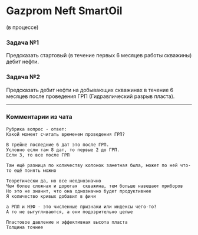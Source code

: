 # Gazprom Neft SmartOil

(в процессе)

### Задача №1
Предсказать стартовый (в течение первых 6 месяцев работы скважины) дебит нефти. 

### Задача №2
Предсказать дебит нефти на добывающих скважинах в течение 6 месяцев после проведения ГРП (Гидравлический разрыв пласта).

***

### Комментарии из чата

```
Рубрика вопрос - ответ:
Какой момент считать временем проведения ГРП?

В трейне последние 6 дат это после ГРП. 
Условно если там 8 дат, то первые 2 до ГРП. 
Если 3, то все после ГРП
```

```
Там ещё разница по количеству колонок заметная была, может по ней что-то ещё понять можно

Теоретически да, но все неоднозначно
Чем более сложная и дорогая  скважина, тем больше навешают приборов
Но это не значит, что она однозначно будет продуктивнее
Я количество кривых добавил в фичи
```

```
а РПЛ и НЭФ - это численные признаки или индексы чего-то? 
А то не выгугливаются, а они подозрительно целые

Пластовое давление и эффективная высота пласта
Толщина точнее
```
